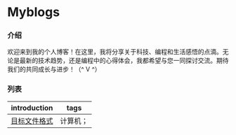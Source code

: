 # Myblogs

### 介绍
欢迎来到我的个人博客！在这里，我将分享关于科技、编程和生活感悟的点滴。无论是最新的技术趋势，还是编程中的心得体会，我都希望与您一同探讨交流。期待我们的共同成长与进步！（^ V ^）

### 列表

| introduction                            | tags     |
| --------------------------------------- | -------- |
| [目标文件格式](.\blogs\目标文件格式.md) | 计算机； |


